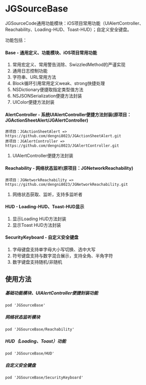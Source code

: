 # JGSourceBase

JGSourceCode通用功能模块：iOS项目常用功能（UIAlertController、Reachability、Loading-HUD、Toast-HUD）；自定义安全键盘。

功能包括：

#### Base - 通用定义、功能模块、iOS项目常用功能

>
1. 常用宏定义、常用警告消除、SwizzledMethod的严谨实现
2. 通用日志控制功能
3. 字符串、URL常用方法
4. Block循环引用常用定义weak、strong快捷处理
5. NSDictionary便捷取指定类型值方法
6. NSJSONSerialization便捷方法封装
7. UIColor便捷方法封装
	
#### AlertController - 系统UIAlertController便捷方法封装(原项目：JGActionSheetAlert/JGAlertController)

	原项目：JGActionSheetAlert => https://github.com/dengni8023/JGActionSheetAlert.git
	原项目：JGAlertController => https://github.com/dengni8023/JGAlertController.git

>
1. UIAlertController便捷方法封装
	
#### Reachability - 网络状态监听(原项目：JGNetworkReachability)

	原项目：JGNetworkReachability => https://github.com/dengni8023/JGNetworkReachability.git

>
1. 网络状态获取、监听，支持多监听者
	
#### HUD - Loading-HUD、Toast-HUD显示

>
1. 显示Loading HUD方法封装
2. 显示Toast HUD方法封装

#### SecurityKeyboard - 自定义安全键盘

>
1. 字母键盘支持单字母大小写切换、选中大写
2. 符号键盘支持与数字混合展示，支持全角、半角字符
3. 数字键盘支持随机/非随机

## 使用方法

##### 基础功能模块、UIAlertController便捷封装功能

	pod 'JGSourceBase'

##### 网络状态监听模块

	pod 'JGSourceBase/Reachability'

##### HUD（Loading、Toast）功能

	pod 'JGSourceBase/HUD'
    
##### 自定义安全键盘

	pod 'JGSourceBase/SecurityKeyboard'
